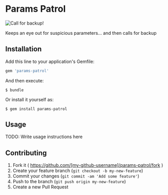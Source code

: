 # Params Patrol

![Call for backup!](http://www.security-guard.ca/wp-content/uploads/2015/01/security-guard-patrol-service.jpg)

Keeps an eye out for suspicious parameters... and then calls for backup

## Installation

Add this line to your application's Gemfile:

```ruby
gem 'params-patrol'
```

And then execute:

    $ bundle

Or install it yourself as:

    $ gem install params-patrol

## Usage

TODO: Write usage instructions here

## Contributing

1. Fork it ( https://github.com/[my-github-username]/params-patrol/fork )
2. Create your feature branch (`git checkout -b my-new-feature`)
3. Commit your changes (`git commit -am 'Add some feature'`)
4. Push to the branch (`git push origin my-new-feature`)
5. Create a new Pull Request
